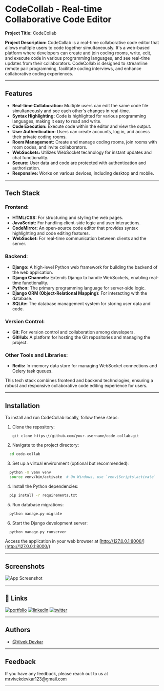 # CodeCollab - Real-time Collaborative Code Editor

**Project Title:** CodeCollab

**Project Description:** CodeCollab is a real-time collaborative code editor that allows multiple users to code together simultaneously. It's a web-based platform where developers can create and join coding rooms, write, edit, and execute code in various programming languages, and see real-time updates from their collaborators. CodeCollab is designed to streamline remote pair programming, facilitate coding interviews, and enhance collaborative coding experiences.

---

## Features

- **Real-time Collaboration:** Multiple users can edit the same code file simultaneously and see each other's changes in real-time.
- **Syntax Highlighting:** Code is highlighted for various programming languages, making it easy to read and write.
- **Code Execution:** Execute code within the editor and view the output.
- **User Authentication:** Users can create accounts, log in, and access their private coding rooms.
- **Room Management:** Create and manage coding rooms, join rooms with room codes, and invite collaborators.
- **WebSockets:** Utilizes WebSocket technology for instant updates and chat functionality.
- **Secure:** User data and code are protected with authentication and authorization.
- **Responsive:** Works on various devices, including desktop and mobile.

---

## Tech Stack

### Frontend:

- **HTML/CSS:** For structuring and styling the web pages.
- **JavaScript:** For handling client-side logic and user interactions.
- **CodeMirror:** An open-source code editor that provides syntax highlighting and code editing features.
- **WebSocket:** For real-time communication between clients and the server.

### Backend:

- **Django:** A high-level Python web framework for building the backend of the web application.
- **Django Channels:** Extends Django to handle WebSockets, enabling real-time functionality.
- **Python:** The primary programming language for server-side logic.
- **Django ORM (Object-Relational Mapping):** For interacting with the database.
- **SQLite:** The database management system for storing user data and code.

### Version Control:

- **Git:** For version control and collaboration among developers.
- **GitHub:** A platform for hosting the Git repositories and managing the project.

### Other Tools and Libraries:

- **Redis:** In-memory data store for managing WebSocket connections and Celery task queues.

This tech stack combines frontend and backend technologies, ensuring a robust and responsive collaborative code editing experience for users.

---

## Installation

To install and run CodeCollab locally, follow these steps:

1. Clone the repository:
   ```shell
   git clone https://github.com/your-username/code-collab.git

2. Navigate to the project directory: 

```bash
  cd code-collab
```

3. Set up a virtual environment (optional but recommended):

```bash
  python -m venv venv
  source venv/bin/activate  # On Windows, use `venv\Scripts\activate`
```

4. Install the Python dependencies:
```bash
  pip install -r requirements.txt
```

5. Run database migrations:
```bash
  python manage.py migrate
```
6. Start the Django development server:
```bash
  python manage.py runserver
``` 
Access the application in your web browser at [http://127.0.0.1:8000/](http://127.0.0.1:8000/)

---

## Screenshots

![App Screenshot](https://via.placeholder.com/468x300?text=App+Screenshot+Here)

---

## 🔗 Links
[![portfolio](https://img.shields.io/badge/my_portfolio-000?style=for-the-badge&logo=ko-fi&logoColor=white)](https://vivekdevkar123.github.io/Portfolio/)
[![linkedin](https://img.shields.io/badge/linkedin-0A66C2?style=for-the-badge&logo=linkedin&logoColor=white)](https://www.linkedin.com/in/vivekdevkar123/)
[![twitter](https://img.shields.io/badge/GitHub-181717?style=for-the-badge&logo=github)](https://github.com/vivekdevkar123)

---

## Authors

- [@Vivek Devkar](https://www.github.com/vivekdevkar123)

---

## Feedback

If you have any feedback, please reach out to us at mrvivekdevkar123@gmail.com

---
